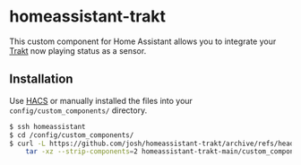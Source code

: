 # homeassistant-trakt

This custom component for Home Assistant allows you to integrate your [Trakt](https://trakt.tv) now playing status as a sensor.

## Installation

Use [HACS](https://hacs.xyz) or manually installed the files into your `config/custom_components/` directory.

```sh
$ ssh homeassistant
$ cd /config/custom_components/
$ curl -L https://github.com/josh/homeassistant-trakt/archive/refs/heads/main.tar.gz |
    tar -xz --strip-components=2 homeassistant-trakt-main/custom_components/trakt
```
